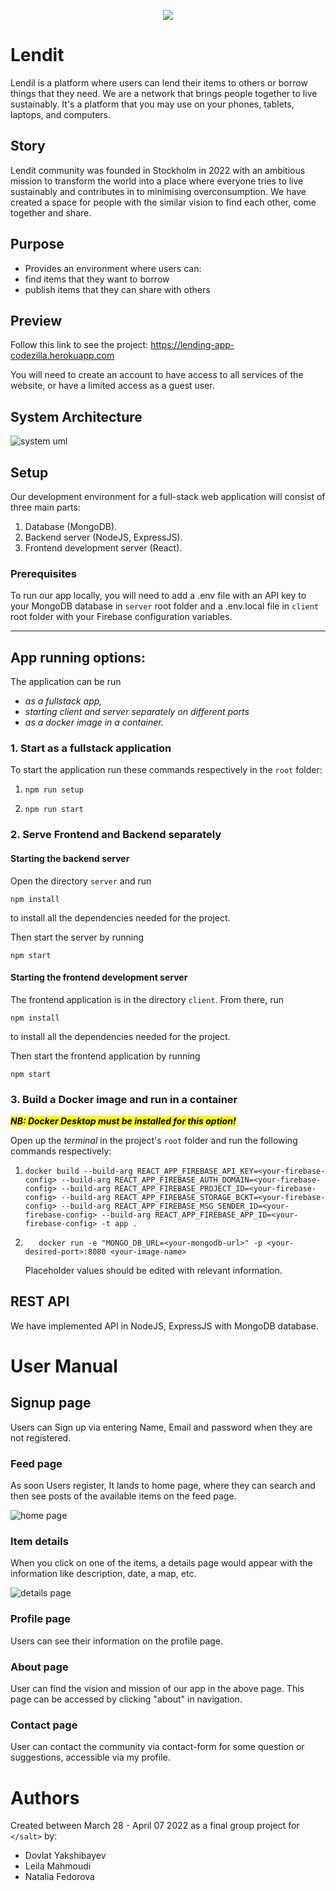 <p align="center">
<img src="logo.png"/>
</p>

# Lendit

Lendil is a platform where users can lend their items to others or borrow things that they need. We are a network that brings people together to live sustainably. It's a platform that you may use on your phones, tablets, laptops, and computers.

## Story

Lendit community was founded in Stockholm in 2022 with an ambitious mission to transform the world into a place where everyone tries to live sustainably and contributes in to minimising overconsumption. We have created a space for people with the similar vision to find each other, come together and share.

## Purpose

- Provides an environment where users can:
- find items that they want to borrow
- publish items that they can share with others

## Preview

Follow this link to see the project: https://lending-app-codezilla.herokuapp.com

You will need to create an account to have access to all services of the website, or have a limited access as a guest user.

## System Architecture

![system uml](screenshot-uml.png)

## Setup

Our development environment for a full-stack web application will consist of three main parts:

1. Database (MongoDB).
2. Backend server (NodeJS, ExpressJS).
3. Frontend development server (React).

### Prerequisites

To run our app locally, you will need to add a .env file with an API key to your MongoDB database in `server` root folder
and a .env.local file in `client` root folder with your Firebase configuration variables.

---

## App running options:

The application can be run

- _as a fullstack app,_
- _starting client and server separately on different ports_
- _as a docker image in a container._

### 1. Start as a fullstack application

To start the application run these commands respectively in the `root` folder:

1. `npm run setup`

2. `npm run start`

### 2. Serve Frontend and Backend separately

#### Starting the backend server

Open the directory `server` and run

```
npm install
```

to install all the dependencies needed for the project.

Then start the server by running

```
npm start
```

#### Starting the frontend development server

The frontend application is in the directory `client`. From there, run

```
npm install
```

to install all the dependencies needed for the project.

Then start the frontend application by running

```
npm start
```

### 3. Build a Docker image and run in a container

<mark>**_NB: Docker Desktop must be installed for this option!_**</mark>

Open up the _terminal_ in the project's `root` folder and run the following commands respectively:

1. ```
   docker build --build-arg REACT_APP_FIREBASE_API_KEY=<your-firebase-config> --build-arg REACT_APP_FIREBASE_AUTH_DOMAIN=<your-firebase-config> --build-arg REACT_APP_FIREBASE_PROJECT_ID=<your-firebase-config> --build-arg REACT_APP_FIREBASE_STORAGE_BCKT=<your-firebase-config> --build-arg REACT_APP_FIREBASE_MSG_SENDER_ID=<your-firebase-config> --build-arg REACT_APP_FIREBASE_APP_ID=<your-firebase-config> -t app .
   ```

2. ```
      docker run -e "MONGO_DB_URL=<your-mongodb-url>" -p <your-desired-port>:8080 <your-image-name>
   ```
   Placeholder values should be edited with relevant information.

## REST API

We have implemented API in NodeJS, ExpressJS with MongoDB database.

# User Manual

## Signup page

Users can Sign up via entering Name, Email and password when they are not registered.

### Feed page

As soon Users register, It lands to home page, where they can search
and then see posts of the available items on the feed page.

![home page](screenshot-home.png)

### Item details

When you click on one of the items, a details page would appear with the information like
description, date, a map, etc.

![details page](screenshot-details.png)

### Profile page

Users can see their information on the profile page.

### About page

User can find the vision and mission of our app in the above page. This page can be accessed by clicking "about" in navigation.

### Contact page

User can contact the community via contact-form for some question or suggestions, accessible via my profile.

# Authors

Created between March 28 - April 07 2022 as a final group project for `</salt>` by:

- Dovlat Yakshibayev
- Leila Mahmoudi
- Natalia Fedorova
